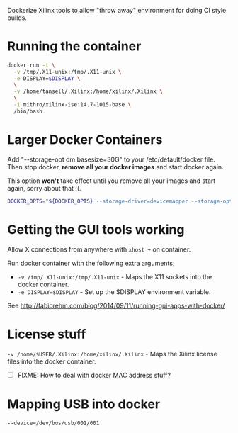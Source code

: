 
Dockerize Xilinx tools to allow "throw away" environment for doing CI style builds.

# Running the container

```bash
docker run -t \
  -v /tmp/.X11-unix:/tmp/.X11-unix \
  -e DISPLAY=$DISPLAY \
  \
  -v /home/tansell/.Xilinx:/home/xilinx/.Xilinx \
  \
  -i mithro/xilinx-ise:14.7-1015-base \
  /bin/bash
```

# Larger Docker Containers

Add "--storage-opt dm.basesize=30G" to your /etc/default/docker file. Then stop
docker, **remove all your docker images** and start docker again.

This option **won't** take effect until you remove all your images and start
again, sorry about that :(.

```bash
DOCKER_OPTS="${DOCKER_OPTS} --storage-driver=devicemapper --storage-opt dm.basesize=30G"
```

# Getting the GUI tools working

Allow X connections from anywhere with `xhost +` on container.

Run docker container with the following extra arguments;
 * `-v /tmp/.X11-unix:/tmp/.X11-unix` - Maps the X11 sockets into the docker container. 
 * `-e DISPLAY=$DISPLAY` - Set up the $DISPLAY environment variable.

See http://fabiorehm.com/blog/2014/09/11/running-gui-apps-with-docker/

# License stuff
`-v /home/$USER/.Xilinx:/home/xilinx/.Xilinx` - Maps the Xilinx license files into the docker container.

 - [ ] FIXME: How to deal with docker MAC address stuff?

# Mapping USB into docker

`--device=/dev/bus/usb/001/001`


